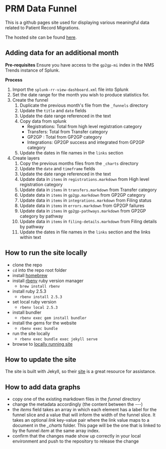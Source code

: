 # PRM Data Funnel

This is a github pages site used for displaying various meaningful data related to Patient Record Migrations.

The hosted site can be found [here](https://nhsconnect.github.io/prm-funnel/).

## Adding data for an additional month

**Pre-requisites**
Ensure you have access to the `gp2gp-mi` index in the NMS Trends instance of Splunk.  

**Process**
1. Import the `splunk-rr-view-dashboard.xml` file into Splunk
2. Set the date range for the month you wish to produce statistics for.
3. Create the funnel
   1. Duplicate the previous month's file from the `_funnels` directory
   2. Update the `title` and `date` fields
   3. Update the date range referenced in the text 
   4. Copy data from splunk 
      * Registrations: Total from high level registration category
      * Transfers: Total from Transfer category
      * GP2GP : Total from GP2GP category
      * Integrations: GP2GP success and integrated from GP2GP category
   5. Update the dates in file names in the `links` section
4. Create layers
   1. Copy the previous months files from the `_charts` directory
   2. Update the `date` and `timeframe` fields
   3. Update the date range referenced in the text
   4. Update data in `items` in `registrations.markdown` from High level registration category
   5. Update data in `items` in `transfers.markdown` from Transfer category
   6. Update data in `items` in `gp2gp.markdown` from GP2GP category
   7. Update data in `items` in `integrations.markdown` from Filing status
   8. Update data in `items` in `errors.markdown` from GP2GP failures
   9. Update data in `items` in `gp2gp-pathways.markdown` from GP2GP category by pathway
   10. Update data in `items` in `filing-details.markdown` from Filing details by pathway
   11. Update the dates in file names in the `links` section and the links within text
 
## How to run the site locally

 - clone the repo
 - `cd` into the repo root folder
 - install [homebrew](https://brew.sh)
 - install [rbenv](https://github.com/rbenv/rbenv) ruby version manager
   - `brew install rbenv`
 - install ruby 2.5.3
   - `rbenv install 2.5.3`
 - set local ruby version
   - `rbenv local 2.5.3`
 - install bundler
   - `rbenv exec gem install bundler`
 - install the gems for the website
   - `rbenv exec bundle`
 - run the site locally
   - `rbenv exec bundle exec jekyll serve`
 - browse to [locally running site](http://127.0.0.1:4000/)

## How to update the site
The site is built with Jekyll, so their [site](https://jekyllrb.com/) is a great resource for assistance.

## How to add data graphs
 - copy one of the existing markdown files in the *funnel* directory
 - change the metadata accordingly (the content between the ---)
 - the *items* field takes an array in which each element has a label for the funnel slice and a value that will inform the width of the funnel slice. It takes an optional *link* key-value pair where the link value maps to a document in the *_charts* folder. This page will be the one that is linked to by the funnel *item* at the same array index.
 - confirm that the changes made show up correctly in your local environment and push to the repository to release the change
